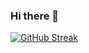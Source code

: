### Hi there 👋
[![GitHub Streak](http://github-readme-streak-stats.herokuapp.com?user=AvrahamMeyers&theme=dark-smoky)](https://git.io/streak-stats)

<!--
**benjitusk/benjitusk** is a ✨ _special_ ✨ repository because its `README.md` (this file) appears on your GitHub profile.

Here are some ideas to get you started:

- 🔭 I’m currently working on ...
- 🌱 I’m currently learning ...
- 👯 I’m looking to collaborate on ...
- 🤔 I’m looking for help with ...
- 💬 Ask me about ...
- 📫 How to reach me: ...
- 😄 Pronouns: ...
- ⚡ Fun fact: ...
-->
